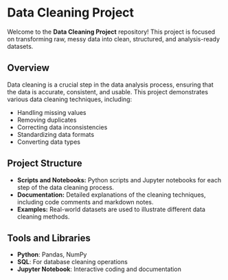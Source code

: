 # Data Cleaning Project

Welcome to the **Data Cleaning Project** repository! This project is focused on transforming raw, messy data into clean, structured, and analysis-ready datasets.

## Overview

Data cleaning is a crucial step in the data analysis process, ensuring that the data is accurate, consistent, and usable. This project demonstrates various data cleaning techniques, including:

- Handling missing values
- Removing duplicates
- Correcting data inconsistencies
- Standardizing data formats
- Converting data types

## Project Structure

- **Scripts and Notebooks:** Python scripts and Jupyter notebooks for each step of the data cleaning process.
- **Documentation:** Detailed explanations of the cleaning techniques, including code comments and markdown notes.
- **Examples:** Real-world datasets are used to illustrate different data cleaning methods.

## Tools and Libraries

- **Python**: Pandas, NumPy
- **SQL**: For database cleaning operations
- **Jupyter Notebook**: Interactive coding and documentation
